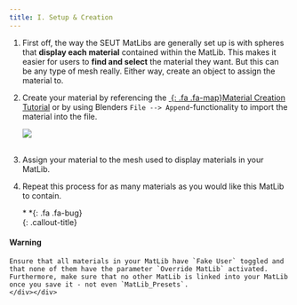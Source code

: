 ```yaml
---
title: I. Setup & Creation
---
```

1. First off, the way the SEUT MatLibs are generally set up is with spheres that **display each material** contained within the MatLib. This makes it easier for users to **find and select** the material they want. But this can be any type of mesh really. Either way, create an object to assign the material to.

2. Create your material by referencing the [*&nbsp;*{: .fa .fa-map}Material Creation Tutorial](/modding-reference/tutorials/tools/3d-modelling/seut/create-material) or by using Blenders `File --> Append`-functionality to import the material into the file.

    ![](/modding-reference/assets/images/tutorials/seut/create-matlib_append.png)
<br><br/>

3. Assign your material to the mesh used to display materials in your MatLib.

4. Repeat this process for as many materials as you would like this MatLib to contain.

    <div class="callout-block callout-warning"><div class="icon-holder">*&nbsp;*{: .fa .fa-bug}
    </div><div class="content">
    {: .callout-title}
#### Warning
    Ensure that all materials in your MatLib have `Fake User` toggled and that none of them have the parameter `Override MatLib` activated. Furthermore, make sure that no other MatLib is linked into your MatLib once you save it - not even `MatLib_Presets`.
    </div></div>

